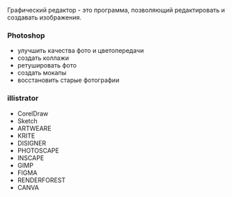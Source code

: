 Графический редактор - это программа, позволяющий редактировать и создавать изображения.

### Photoshop
- улучшить качества фото и цветопередачи
- создать коллажи
- ретушировать фото
- создать мокапы 
- восстановить старые фотографии 
### illistrator
- CorelDraw
- Sketch
- ARTWEARE
- KRITE
- DISIGNER
- PHOTOSCAPE
- INSCAPE
- GIMP
- FIGMA
- RENDERFOREST
- CANVA

